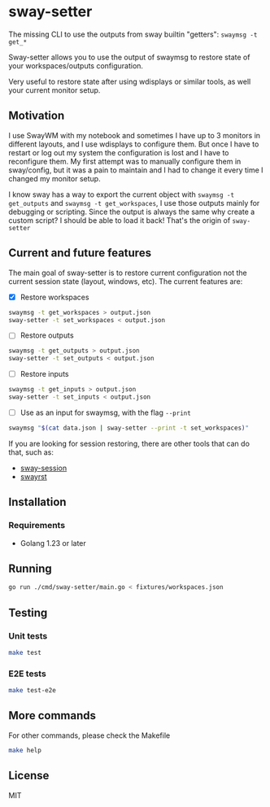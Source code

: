 # sway-setter

The missing CLI to use the outputs from sway builtin "getters": `swaymsg -t get_*`

Sway-setter allows you to use the output of swaymsg to restore state of your workspaces/outputs configuration.

Very useful to restore state after using wdisplays or similar tools, as well your current monitor setup.

## Motivation

I use SwayWM with my notebook and sometimes I have up to 3 monitors in different layouts, and I use wdisplays to configure them. But once I have to restart or log out my system the configuration is lost and I have to reconfigure them. My first attempt was to manually configure them in sway/config, but it was a pain to maintain and I had to change it every time I changed my monitor setup.

I know sway has a way to export the current object with `swaymsg -t get_outputs` and `swaymsg -t get_workspaces`, I use those outputs mainly for debugging or scripting. Since the output is always the same why create a custom script? I should be able to load it back! That's the origin of `sway-setter`

## Current and future features

The main goal of sway-setter is to restore current configuration not the current session state (layout, windows, etc). 
The current features are:

- [x] Restore workspaces

```bash
swaymsg -t get_workspaces > output.json
sway-setter -t set_workspaces < output.json
```

- [ ] Restore outputs 

```bash
swaymsg -t get_outputs > output.json
sway-setter -t set_outputs < output.json
```

- [ ] Restore inputs

```bash
swaymsg -t get_inputs > output.json
sway-setter -t set_inputs < output.json
```

- [ ] Use as an input for swaymsg, with the flag `--print`

```bash
swaymsg "$(cat data.json | sway-setter --print -t set_workspaces)"
```

If you are looking for session restoring, there are other tools that can do that, such as:

 - [sway-session](https://github.com/gumieri/sway-session)
 - [swayrst](https://github.com/Nama/swayrst)

## Installation

### Requirements

 - Golang 1.23 or later

## Running

```bash
go run ./cmd/sway-setter/main.go < fixtures/workspaces.json
```

## Testing

### Unit tests

```bash
make test
```

### E2E tests

```bash
make test-e2e
```

## More commands

For other commands, please check the Makefile

```bash
make help
```

## License

MIT
